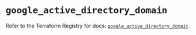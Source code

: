 # `google_active_directory_domain`

Refer to the Terraform Registry for docs: [`google_active_directory_domain`](https://registry.terraform.io/providers/hashicorp/google/6.43.0/docs/resources/active_directory_domain).
